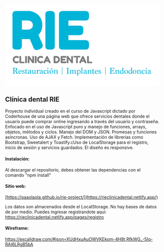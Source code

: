<img src="./public/img/Logo.png" ></img>

## Clínica dental RIE

Proyecto individual creado en el curso de Javascript dictado por Coderhouse de una página web que ofrece servicios dentales donde el usuario puede comprar online ingresando a través del usuario y contraseña. Enfocado en el uso de Javascript puro y manejo de funciones, arrays, objetos, métodos y ciclos. Manejo del DOM y JSON. Promesas y funciones asíncronas. Uso de AJAX y Fetch. Implementación de librerías como Bootstrap, Sweetalert y Toastify.cUso de LocalStorage para el registro, inicio de sesión y servicios guardados. El diseño es responsive.

#### Instalación:

Al descargar el repositorio, debes obtener las dependencias con el comando "npm install"

#### Sitio web:

[https://paaolaola.github.io/rie-project/](https://rieclinicadental.netlify.app/)

Los datos son almacenados desde el LocalStorage. No hay bases de datos de por medio. Puedes ingresar registrandote aquí:
https://rieclinicadental.netlify.app/pages/registro

#### Wireframe:

https://excalidraw.com/#json=XUdHxuAuOWVKEkom-4H8t,RfkWG_-5Iq-RAI6LRgB5bA
